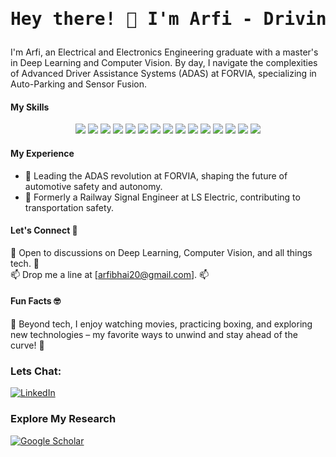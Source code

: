 <h1 align="center"><pre>Hey there! 👋 I'm Arfi - Driving Innovation in ADAS🚗</pre></h1>

I'm Arfi, an Electrical and Electronics Engineering graduate with a master's in Deep Learning and Computer Vision. By day, I navigate the complexities of Advanced Driver Assistance Systems (ADAS) at FORVIA, specializing in Auto-Parking and Sensor Fusion.

#### My Skills

<p align="center">
  <img src="https://img.shields.io/badge/C++-00599C?style=flat-square&logo=c%2B%2B&logoColor=white"/>
  <img src="https://img.shields.io/badge/Python-3776AB?style=flat-square&logo=python&logoColor=white"/>
  <img src="https://img.shields.io/badge/TensorFlow-FF6F00?style=flat-square&logo=tensorflow&logoColor=white"/>
  <img src="https://img.shields.io/badge/OpenCV-5C3EE8?style=flat-square&logo=opencv&logoColor=white"/>
  <img src="https://img.shields.io/badge/Computer_Vision-000000?style=flat-square&logo=python&logoColor=white"/>
  <img src="https://img.shields.io/badge/ROS-22314E?style=flat-square&logo=ros&logoColor=white"/>
  <img src="https://img.shields.io/badge/ROS-22314E?style=flat-square&logo=ros&logoColor=white"/>
  <img src="https://img.shields.io/badge/Deep_Learning-000000?style=flat-square&logo=python&logoColor=white"/>
  <img src="https://img.shields.io/badge/CUDA-76B900?style=flat-square&logo=nvidia&logoColor=white"/>
  <img src="https://img.shields.io/badge/Keras-D00000?style=flat-square&logo=keras&logoColor=white"/>
  <img src="https://img.shields.io/badge/Machine_Learning-000000?style=flat-square&logo=python&logoColor=white"/>
  <img src="https://img.shields.io/badge/HILS-009688?style=flat-square&logoColor=white"/>
  <img src="https://img.shields.io/badge/AUTOSAR-06578E?style=flat-square&logoColor=white"/>
  <img src="https://img.shields.io/badge/Doors_Next_Gen-007BFF?style=flat-square&logo=ibm&logoColor=white"/>
  <img src="https://img.shields.io/badge/Jira-0052CC?style=flat-square&logo=jira&logoColor=white"/>
</p>

#### My Experience

- 🤖 Leading the ADAS revolution at FORVIA, shaping the future of automotive safety and autonomy.
- 🚈 Formerly a Railway Signal Engineer at LS Electric, contributing to transportation safety.

#### Let's Connect 🤝

💬 Open to discussions on Deep Learning, Computer Vision, and all things tech. 💬<br/>
📫 Drop me a line at [arfibhai20@gmail.com]. 📫

#### Fun Facts 🤓

🎉 Beyond tech, I enjoy watching movies, practicing boxing, and exploring new technologies – my favorite ways to unwind and stay ahead of the curve! 🥊

### Lets Chat:
[![LinkedIn](https://img.shields.io/badge/LinkedIn-0077B5?style=flat-square&logo=linkedin&logoColor=white)](https://www.linkedin.com/in/arfieee/)

### Explore My Research
[![Google Scholar](https://img.shields.io/badge/Google_Scholar-4285F4?style=flat-square&logo=google-scholar&logoColor=white)](https://scholar.google.co.jp/citations?user=5ofhZfkAAAAJ&hl=en)
